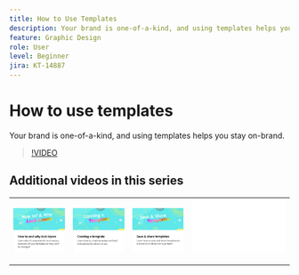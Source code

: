 ```yaml
---
title: How to Use Templates
description: Your brand is one-of-a-kind, and using templates helps you stay on-brand
feature: Graphic Design
role: User
level: Beginner
jira: KT-14887
---
```

# How to use templates

Your brand is one-of-a-kind, and using templates helps you stay on-brand.

>[!VIDEO](https://video.tv.adobe.com/v/3427099?quality=12&learn=on&hidetitle=true)

## Additional videos in this series

<table style="table-layout:fixed">
<tr>
    <td>
            <a href="lock-layers.md">
                <img alt="How to and why lock layers" src="assets/lock-layers.png" />
            </a>
    </td>
    <td>
         <a href="create-templates.md">
            <img alt="Creating a template" src="assets/create-template.png" />
         </a>
    </td>
    <td>
            <a href="share-templates.md">
                <img alt="Save & share templates" src="assets/share-templates.png" />
            </a>
    </td>
    <td>
      <img alt="Spacer" src="../assets/Whitespacer.png" />
      <div>
      <br>
    </td>
</tr>
</table>